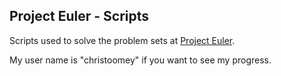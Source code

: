## Project Euler - Scripts

Scripts used to solve the problem sets at [Project Euler](http://projecteuler.net/).

My user name is "christoomey" if you want to see my progress.
